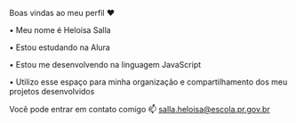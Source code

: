 Boas vindas ao meu perfil ❤️

• Meu nome é Heloísa Salla

• Estou estudando na Alura

• Estou me desenvolvendo na linguagem JavaScript

• Utilizo esse espaço para minha organização e compartilhamento dos meu projetos desenvolvidos

Você pode entrar em contato comigo 📫
salla.heloisa@escola.pr.gov.br
